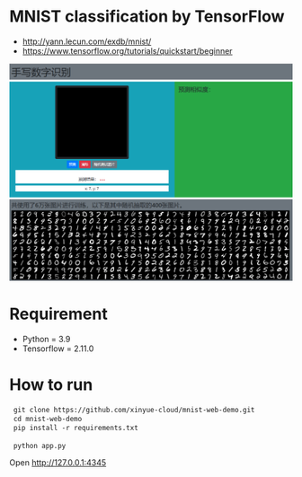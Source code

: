 # MNIST classification by TensorFlow

* <http://yann.lecun.com/exdb/mnist/>
* <https://www.tensorflow.org/tutorials/quickstart/beginner>

![](https://raw.githubusercontent.com/xinyue-cloud/mnist-web-demo/master/screenshot.png)

# Requirement

* Python = 3.9
* Tensorflow = 2.11.0

# How to run

```
 git clone https://github.com/xinyue-cloud/mnist-web-demo.git
 cd mnist-web-demo
 pip install -r requirements.txt
 
 python app.py
```

Open http://127.0.0.1:4345
